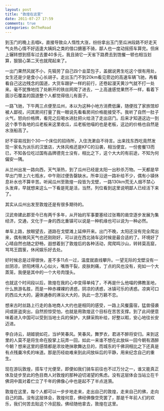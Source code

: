 ```yaml
---
layout: post
title: "敦煌在这里"
date: 2011-07-27 17:59
comments: true
categories: OnTheRoad
---
```

到玉门的晚上去唱k，直接导致众人惰性大涨，纷纷拿出玉门至瓜洲段路不好走天气炎热心情不好适逢大姨妈之类的借口搪塞不骑，鄙人也一度动摇搭车算完。但床上辗转想到搭车过去要40多元，我且骑它一天省下路费去到饱餐一顿也相当划算，狠狠心第二天也就爬起来了。

一出门果然风就不小，先犒劳了自己四个韭菜包子，盖据说男生吃这个很有用处，女生还是少是食小心长胡子。走出玉门不到20km看见旁边的高速车辆飞驰，再看看自己这边残念的国道，大货车跟驴一样的前行，还卷起漫天黄沙气就不打一处来。毫不犹豫地找了处断开的铁丝网爬了进去，一上高速感觉果然不一样，看着下面沙石覆盖的国道整个人都觉得倍儿有面子。

<!--more-->

一路飞驰，下午两三点便至瓜州，本以为这种小地方消费低廉，随便找了家旅馆却被人鄙视，问其房间打量了我一眼说先看看房间价格能接受不。我听了自然一肚子火气，怒向价格牌，看完之后喝水进肚把火给浇了走出店门。后来才知道这边一到这个季节各地的瓜老板来这里收瓜，瓜老板他喵的也是老板，这边的价格也自然是水涨船高了。

好不容易找到个30一个床位的招待所，入住洗漱自不待言。出来找东西吃竟然发现一家名为派乐的汉堡店，大体风格还是KFC的沿袭，相当便宜，一份套餐13而已，不知各位吃过国有品牌德克士没有，相比之下，这个大大的有前途，不知为何偏安一隅。

从兰州出发一路向西，天气渐热，到了瓜州已经是太阳一出秒杀万物。一天都是早早出门带上六七瓶水，中午刚过便告罄缺水。所幸沿途一路补给不少，偶有小镇休息补水也不算辛苦。听闻瓜州至敦煌一段皆为戈壁，一路130km荒无人烟不禁心头发痒，早就想来这么一下看是死是活，当然，列位看到这里说明鄙人已经活下来了。

其实从瓜州出发至敦煌还是有很多期待的。

汉武帝建此郡至今已有两千多年，从开始的军事要塞经过张骞的凿空逐步发展为集经济，交通，文化于一身的西北重镇可以说是一种机缘也可以说为一种必然。

单车上路，放眼望去，道路在戈壁滩上延伸开来。出门不晚，太阳还没有完全爬出来，偶有微风天气也还刚刚好，可以说在西北骑车这时候是最合适的了。环境好了心晴自然也随之舒畅，遐想着到了敦煌后的各种活动，爬爬鸣沙山，转转莫高窟，骂骂王圆箓，休闲娱乐好去处。

好时候总是过得很快，差不多11点一过，温度就直线攀升。一望无际的戈壁没有一丝阴凉，骄阳烤得人心似火，嘴唇干裂，皮肤刺痛，丁点的风也没有，宛如一个大蒸笼，我便是其中的一个大号肉馒头。

也就这个时间段以后，敦煌在我的心中变得单纯了，不再是什么他喵的佛教圣地，什么旅游名胜，而是一种赤裸裸的诱惑，阴凉的诱惑，冰镇可乐的诱惑。凉爽可口的西瓜大大的，遍体通泰的淋浴大大的，执此一念万籁不恋。

想来古时丝路上行走的各地商人大约也是相同的感受，一路上风餐露宿，猛兽侵袭间或匪盗突出，自然担惊受怕，也就是用敦煌这个目标在苦苦支撑。到了此间便意味着进入中国可以受到当地士兵的保护，大肆采购补给，好整以暇，安心地往长安迈进。

李白诗云，胡姬貌如花，当垆笑春风。笑春风，舞罗衣，君进不醉将安归。来到这里的人莫不是将生命在股掌上玩弄一回，如此一来谁不想在此放纵一回今朝有酒醉今朝？想来这里的感情都是浓妆艳抹歌舞达旦的，而城东的千佛洞相比之下还真是有点残羹冷炙的味道。那是历经劫难来到此间放纵后的平静，用来纪念自己的重生。

现在游玩敦煌，搭车寸光便至，即便如我们骑车前往也不过万分之一，谁又能真正体及徒步至此的色目商人对敦煌的那种迫切渴望的焦虑。没有这层体会当站立在千佛洞中面对着伫立了千年的佛像心中也是起不了半点涟漪。

敦煌在这里，每个人都可以一步步地走来，走出自己的敦煌，走来自己的佛，走向自己的路。没有这层体会，敦煌何意，佛经佛像空壳罢了，那是千年前人们的欢乐，我们何苦去贴这个冷屁股。佛经随他拿去，敦煌在这里。


